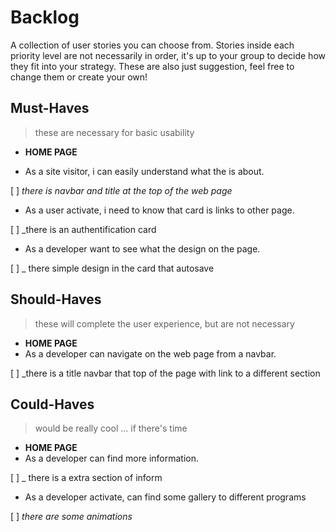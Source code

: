 # Backlog

A collection of user stories you can choose from. Stories inside each priority
level are not necessarily in order, it's up to your group to decide how they fit
into your strategy. These are also just suggestion, feel free to change them or
create your own!

## Must-Haves

> these are necessary for basic usability

- **HOME PAGE**

- As a site visitor, i can easily understand what the is about.

[ ] _there is navbar and title at the top of the web page_

- As a user activate, i need to know that card is links to other page.

[ ] \_there is an authentification card

- As a developer want to see what the design on the page.

[ ] \_ there simple design in the card that autosave

## Should-Haves

> these will complete the user experience, but are not necessary

- **HOME PAGE**
- As a developer can navigate on the web page from a navbar.

[ ] \_there is a title navbar that top of the page with link to a different
section

## Could-Haves

> would be really cool ... if there's time

- **HOME PAGE**
- As a developer can find more information.

[ ] \_ there is a extra section of inform

- As a developer activate, can find some gallery to different programs

[ ] _there are some animations_
